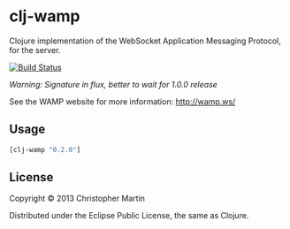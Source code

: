 # clj-wamp

Clojure implementation of the WebSocket Application Messaging Protocol,
for the server.

[![Build Status](https://travis-ci.org/cgmartin/clj-wamp.png?branch=master)](https://travis-ci.org/cgmartin/clj-wamp)

*Warning: Signature in flux, better to wait for 1.0.0 release*

See the WAMP website for more information:
http://wamp.ws/

## Usage

```clojure
[clj-wamp "0.2.0"]
```

## License

Copyright © 2013 Christopher Martin

Distributed under the Eclipse Public License, the same as Clojure.
